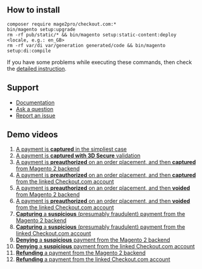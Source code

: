 ## How to install
```
composer require mage2pro/checkout.com:*
bin/magento setup:upgrade
rm -rf pub/static/* && bin/magento setup:static-content:deploy <locale, e.g.: en_GB>
rm -rf var/di var/generation generated/code && bin/magento setup:di:compile
```
If you have some problems while executing these commands, then check the [detailed instruction](https://mage2.pro/t/263).

## Support
- [Documentation](https://mage2.pro/c/extensions/checkout-com)
- [Ask a question](https://mage2.pro/c/extensions/checkout-com)
- [Report an issue](https://github.com/mage2pro/checkout.com/issues)

## Demo videos

1. [A payment is **captured**  in the simpliest case](https://www.youtube.com/watch?v=63dyHw_u4wI)
2. [A payment is **captured with 3D Secure** validation](https://www.youtube.com/watch?v=P0NFkaXuXtU)
3. [A payment is **preauthorized** on an order placement, and then **captured** from Magento 2 backend](https://www.youtube.com/watch?v=iUC7CMhyHiM)
4. [A payment is **preauthorized** on an order placement, and then **captured** from the linked Checkout.com account](https://www.youtube.com/watch?v=13mH3zIx86A)
5. [A payment is **preauthorized** on an order placement, and then **voided** from Magento 2 backend](https://www.youtube.com/watch?v=rADpHE8XyY0)
6. [A payment is **preauthorized** on an order placement, and then **voided** from the linked Checkout.com account](https://www.youtube.com/watch?v=QArgVj4g-Sc)
7. [**Capturing** a **suspicious** (presumably fraudulent) payment from the Magento 2 backend](https://www.youtube.com/watch?v=t1NDr3eoS4g)
8. [**Capturing** a **suspicious** (presumably fraudulent) payment from the linked Checkout.com account](https://www.youtube.com/watch?v=tfAvP19_6WM)
9. [**Denying** a **suspicious** payment from the Magento 2 backend](https://www.youtube.com/watch?v=7odT-fqby8o)
10. [**Denying** a **suspicious** payment from the linked Checkout.com account](https://www.youtube.com/watch?v=nwWiJ_8kjFM)
11. [**Refunding** a payment from the Magento 2 backend](https://www.youtube.com/watch?v=JmDB2_cXx1U)
12. [**Refunding** a payment from the linked Checkout.com account](https://www.youtube.com/watch?v=nqDdcC2D3GU)

